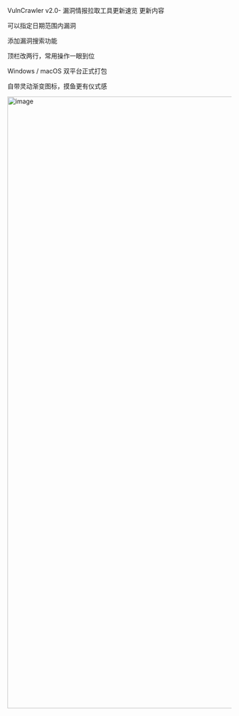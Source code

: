 VulnCrawler v2.0- 漏洞情报拉取工具更新速览
 更新内容

可以指定日期范围内漏洞

添加漏洞搜索功能

顶栏改两行，常用操作一眼到位

Windows / macOS 双平台正式打包

自带灵动渐变图标，摸鱼更有仪式感

<img width="1374" alt="image" src="https://github.com/user-attachments/assets/ed5ca0e5-e8eb-4044-a329-0109c4236731" />
